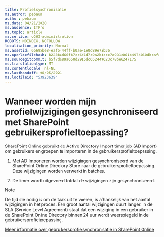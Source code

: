 ```yaml
---
title: Profielsynchronisatie
ms.author: pebaum
author: pebaum
ms.date: 04/21/2020
ms.audience: ITPro
ms.topic: article
ms.service: o365-administration
ROBOTS: NOINDEX, NOFOLLOW
localization_priority: Normal
ms.assetid: 6b695be8-eaf5-44ff-b0ae-1e0d89e7ab36
ms.openlocfilehash: b223bad66fb7cc6d1d7c0a2b3ccc7a081c061b4974060dbcafec84dfb24eb782
ms.sourcegitcommit: b5f7da89a650d2915dc652449623c78be6247175
ms.translationtype: MT
ms.contentlocale: nl-NL
ms.lasthandoff: 08/05/2021
ms.locfileid: "53923639"
---
```

# <a name="when-do-my-profile-changes-sync-to-the-sharepoint-user-profile-application"></a>Wanneer worden mijn profielwijzigingen gesynchroniseerd met SharePoint gebruikersprofieltoepassing?

SharePoint Online gebruikt de Active Directory Import timer job (AD Import) om gebruikers en groepen te importeren in de gebruikersprofieltoepassing. 
  
1. Met AD Importeren worden wijzigingen gesynchroniseerd van de SharePoint Online Directory Store naar de gebruikersprofieltoepassing. Deze wijzigingen worden verwerkt in batches.
    
2. De timer wordt uitgevoerd totdat de wijzigingen zijn gesynchroniseerd.
    
> [!NOTE]
> De tijd die nodig is om de taak uit te voeren, is afhankelijk van het aantal wijzigingen in het proces. Een groot aantal wijzigingen duurt langer. In de SLA (Service Level Agreement) staat dat een wijziging in een gebruiker in de SharePoint Online Directory binnen 24 uur wordt weerspiegeld in de gebruikersprofieltoepassing. 
  
[Meer informatie over gebruikersprofielsynchronisatie in SharePoint Online](https://go.microsoft.com/fwlink/?linkid=875671)
  

